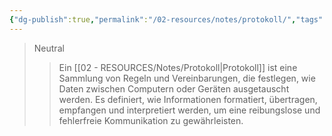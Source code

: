 ```yaml
---
{"dg-publish":true,"permalink":"/02-resources/notes/protokoll/","tags":["netzwerk/protocol"],"updated":"2024-07-31T11:51:50.212+02:00"}
---
```


>Neutral
>>Ein [[02 - RESOURCES/Notes/Protokoll\|Protokoll]] ist eine Sammlung von Regeln und Vereinbarungen, die festlegen, wie Daten zwischen Computern oder Geräten ausgetauscht werden.
>>Es definiert, wie Informationen formatiert, übertragen, empfangen und interpretiert werden, um eine reibungslose und fehlerfreie Kommunikation zu gewährleisten.
